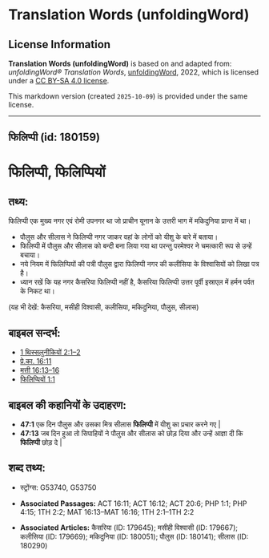 # Translation Words (unfoldingWord)

## License Information

**Translation Words (unfoldingWord)** is based on and adapted from: _unfoldingWord® Translation Words_, [unfoldingWord](https://unfoldingword.org/utw), 2022, which is licensed under a [CC BY-SA 4.0 license](https://creativecommons.org/licenses/by-sa/4.0/legalcode.en).

This markdown version (created `2025-10-09`) is provided under the same license.



--------------------------------

## फिलिप्पी (id: 180159)

फिलिप्पी, फिलिप्पियों
=====================

तथ्य:
-----

फिलिप्पी एक मुख्य नगर एवं रोमी उपनगर था जो प्राचीन यूनान के उत्तरी भाग में मकिदुनिया प्रान्त में था।

* पौलुस और सीलास ने फिलिप्पी नगर जाकर वहां के लोगों को यीशु के बारे में बताया।
* फिलिप्पी में पौलुस और सीलास को बन्दी बना लिया गया था परन्तु परमेश्वर ने चमत्कारी रूप से उन्हें बचाया।
* नये नियम में फिलिप्पियों की पत्री पौलुस द्वारा फिलिप्पी नगर की कलीसिया के विश्वासियों को लिखा पत्र है।
* ध्यान रखें कि यह नगर कैसरिया फिलिप्पी नहीं है, कैसरिया फिलिप्पी उत्तर पूर्वी इस्राएल में हर्मन पर्वत के निकट था।

(यह भी देखें: कैसरिया, मसीही विश्वासी, कलीसिया, मकिदुनिया, पौलुस, सीलास)

बाइबल सन्दर्भ:
--------------

* [1 थिस्सलुनीकियों 2:1–2](https://ref.ly/1Thess0:0)
* [प्रे.का. 16:11](https://ref.ly/Acts16:11)
* [मत्ती 16:13–16](https://ref.ly/Matt16:13-Matt16:16)
* [फिलिप्पियों 1:1](https://ref.ly/Phil1:1)

बाइबल की कहानियों के उदाहरण:
----------------------------

* **47:1** एक दिन पौलुस और उसका मित्र सीलास **फिलिप्पी** में यीशु का प्रचार करने गए \|
* **47:13** जब दिन हुआ तो सिपाहियों ने पौलुस और सीलास को छोड़ दिया और उन्हें आज्ञा दी कि **फिलिप्पी** छोड़ दे \|

शब्द तथ्य:
----------

* स्ट्रोंग्स: G53740, G53750

* **Associated Passages:** ACT 16:11; ACT 16:12; ACT 20:6; PHP 1:1; PHP 4:15; 1TH 2:2; MAT 16:13–MAT 16:16; 1TH 2:1–1TH 2:2
* **Associated Articles:** कैसरिया (ID: 179645); मसीही विश्वासी (ID: 179667); कलीसिया (ID: 179669); मकिदुनिया (ID: 180051); पौलुस (ID: 180141); सीलास (ID: 180290)

